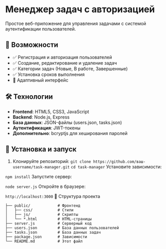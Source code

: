 # Менеджер задач с авторизацией


Простое веб-приложение для управления задачами с системой аутентификации пользователей.

## 📌 Возможности

- ✅ Регистрация и авторизация пользователей
- ✅ Создание, редактирование и удаление задач
- ✅ Категории задач (Новые, В работе, Завершенные)
- ✅ Установка сроков выполнения
- 📱 Адаптивный интерфейс

## 🛠 Технологии

- **Frontend**: HTML5, CSS3, JavaScript
- **Backend**: Node.js, Express
- **База данных**: JSON-файлы (users.json, tasks.json)
- **Аутентификация**: JWT-токены
- **Дополнительно**: bcryptjs для хеширования паролей

## 🚀 Установка и запуск

1. Клонируйте репозиторий:
```git clone https://github.com/ваш-username/task-manager.git```
```cd task-manager```
Установите зависимости:

```npm install```
Запустите сервер:

```node server.js```
Откройте в браузере:

```http://localhost:3000```
📂 Структура проекта
```task-manager/
├── public/            # Фронтенд
│   ├── css/           # Стили
│   ├── js/            # Скрипты
│   └── *.html         # HTML-страницы
├── server.js          # Серверный код
├── users.json         # База данных пользователей
├── tasks.json         # База данных задач
├── package.json       # Зависимости
└── README.md          # Этот файл


